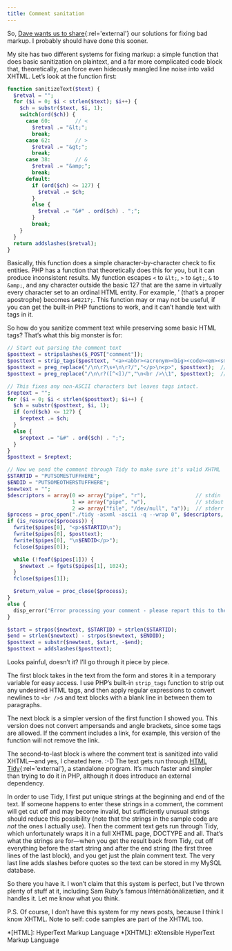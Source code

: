 ```yaml
---
title: Comment sanitation
---
```

So, [Dave wants us to share](http://www.mezzoblue.com/archives/2004/06/17/validation_m/ "mezzoblue - Validation, Moderation, Constipation"){:rel='external'} our solutions for fixing bad markup. I probably should have done this sooner.

My site has two different systems for fixing markup: a simple function that does basic sanitization on plaintext, and a far more complicated code block that, theoretically, can force even hideously mangled line noise into valid XHTML. Let’s look at the function first:

```php
function sanitizeText($text) {
  $retval = "";
  for ($i = 0; $i < strlen($text); $i++) {
    $ch = substr($text, $i, 1);
    switch(ord($ch)) {
      case 60:        // <
        $retval .= "&lt;";
        break;
      case 62:        // >
        $retval .= "&gt;";
        break;
      case 38:        // &
        $retval .= "&amp;";
        break;
      default:
        if (ord($ch) <= 127) {
          $retval .= $ch;
        }
        else {
          $retval .= "&#" . ord($ch) . ";";
        }
        break;
    }
  }
  return addslashes($retval);
}
```

Basically, this function does a simple character-by-character check to fix entities. PHP has a function that  theoretically does this for you, but it can produce inconsistent results. My function escapes `<` to `&lt;`, `>` to `&gt;`, `&` to `&amp;`, and any character outside the basic 127 that are the same in virtually every character set to an ordinal HTML entity. For example, ’ (that’s a proper apostrophe) becomes `&#8217;`. This function may or may not be useful, if you can get the built-in PHP functions to work, and it can’t handle text with tags in it.

So how do you sanitize comment text while preserving some basic HTML tags? That’s what this big monster is for:

```php
// Start out parsing the comment text
$posttext = stripslashes($_POST["comment"]);
$posttext = strip_tags($posttext, "<a><abbr><acronym><big><code><em><small><strong><sub><sup>");
$posttext = preg_replace("/\n\r?\s+\n\r?/","</p>\n<p>", $posttext);  // Fix up paragraphs
$posttext = preg_replace("/\n\r?([^<])/","\n<br />\\1", $posttext);  // Fix up line breaks

// This fixes any non-ASCII characters but leaves tags intact.
$reptext = "";
for ($i = 0; $i < strlen($posttext); $i++) {
  $ch = substr($posttext, $i, 1);
  if (ord($ch) <= 127) {
    $reptext .= $ch;
  }
  else {
    $reptext .= "&#" . ord($ch) . ";";
  }
}
$posttext = $reptext;

// Now we send the comment through Tidy to make sure it's valid XHTML
$STARTID = "PUTSOMESTUFFHERE";
$ENDID = "PUTSOMEOTHERSTUFFHERE";
$newtext = "";
$descriptors = array(0 => array("pipe", "r"),                // stdin
                     1 => array("pipe", "w"),                // stdout
                     2 => array("file", "/dev/null", "a"));  // stderr
$process = proc_open("./tidy -asxml -ascii -q --wrap 0", $descriptors, $pipes);
if (is_resource($process)) {
  fwrite($pipes[0], "<p>$STARTID\n");
  fwrite($pipes[0], $posttext);
  fwrite($pipes[0], "\n$ENDID</p>");
  fclose($pipes[0]);

  while (!feof($pipes[1])) {
    $newtext .= fgets($pipes[1], 1024);
  }
  fclose($pipes[1]);

  $return_value = proc_close($process);
}
else {
  disp_error("Error processing your comment - please report this to the site administrator.");
}

$start = strpos($newtext, $STARTID) + strlen($STARTID);
$end = strlen($newtext) - strpos($newtext, $ENDID);
$posttext = substr($newtext, $start, -$end);
$posttext = addslashes($posttext);
```

Looks painful, doesn’t it? I’ll go through it piece by piece.

The first block takes in the text from the form and stores it in a temporary variable for easy access. I use PHP’s built-in `strip_tags` function to strip out any undesired HTML tags, and then apply regular expressions to convert newlines to `<br />`s and text blocks with a blank line in between them to paragraphs.

The next block is a simpler version of the first function I showed you. This version does not convert ampersands and angle brackets, since some tags are allowed. If the comment includes a link, for example, this version of the function will not remove the link.

The second-to-last block is where the comment text is sanitized into valid XHTML—and yes, I cheated here. :-D The text gets run through [HTML Tidy](http://tidy.sourceforge.net/){:rel='external'}, a standalone program. It’s much faster and simpler than trying to do it in PHP, although it does introduce an external dependency.

In order to use Tidy, I first put unique strings at the beginning and end of the text. If someone happens to enter these strings in a comment, the comment will get cut off and may become invalid, but sufficiently unusual strings should reduce this possibility (note that the strings in the sample code are *not* the ones I actually use). Then the comment text gets run through Tidy, which unfortunately wraps it in a full XHTML page, DOCTYPE and all. That’s what the strings are for—when you get the result back from Tidy, cut off everything before the start string and after the end string (the first three lines of the last block), and you get just the plain comment text. The very last line adds slashes before quotes so the text can be stored in my MySQL database.

So there you have it. I won’t claim that this system is perfect, but I’ve thrown plenty of stuff at it, including Sam Ruby’s famous I&ntilde;t&euml;rn&acirc;ti&ocirc;n&agrave;liz&aelig;ti&oslash;n, and it handles it. Let me know what you think.

P.S. Of course, I don’t have this system for my news posts, because I think I know XHTML. Note to self: code samples are part of the XHTML too.

*[HTML]: HyperText Markup Language
*[XHTML]: eXtensible HyperText Markup Language